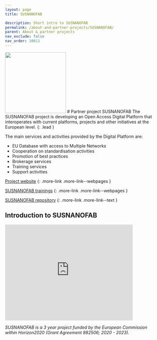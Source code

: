 ```yaml
---
layout: page
title: SUSNANOFAB

description: Short intro to SUSNANOFAB
permalink: /about-and-partner-projects/SUSNANOFAB/
parent: About & partner projects
nav_exclude: false
nav_order: 10011
---
```

<img src="{{ site.baseurl }}/images/logos/SUSNANOFAB.png" width="200" class="image--right" />
#  Partner project SUSNANOFAB
The SUSNANOFAB project is developing an Open Access Digital Platform that interoperates with current platforms, projects and other initiatives at the European level.
{: .lead }

The main services and activities provided by the Digital Platform are:
- EU Database with access to Multiple Networks
- Cooperation on standardisation activities
- Promotion of best practices
- Brokerage services
- Training services
- Support activities

[Project website](https://susnanofab.eu/)
{: .more-link .more-link--webpages }

[SUSNANOFAB trainings](https://susnanofab.eu/trainings/)
{: .more-link .more-link--webpages }

[SUSNANOFAB repository](https://susnanofab.eu/repository/)
{: .more-link .more-link--text }

## Introduction to SUSNANOFAB
<iframe width="420" height="315" src="https://www.youtube.com/embed/6e3VTZMH1H4" frameborder="0" allowfullscreen="allowfullscreen">&nbsp;</iframe>


_SUSNANOFAB is a 3 year project funded by the European Commission within Horizon2020 (Grant Agreement 882506; 2020 - 2023)._
